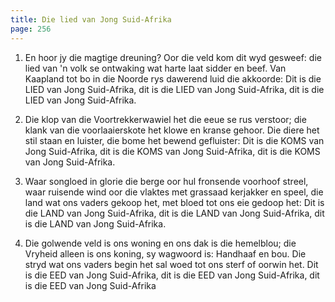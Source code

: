 ```yaml
---
title: Die lied van Jong Suid-Afrika
page: 256
---  
```


1. En hoor jy die magtige dreuning?
Oor die veld kom dit wyd gesweef:
die lied van 'n volk se ontwaking
wat harte laat sidder en beef.
Van Kaapland tot bo in die Noorde
rys dawerend luid die akkoorde:
Dit is die LIED van Jong Suid-Afrika,
dit is die LIED van Jong Suid-Afrika,
dit is die LIED van Jong Suid-Afrika.

2. Die klop van die Voortrekkerwawiel
het die eeue se rus verstoor;
die klank van die voorlaaierskote
het klowe en kranse gehoor.
Die diere het stil staan en luister,
die bome het bewend gefluister:
Dit is die KOMS van Jong Suid-Afrika,
dit is die KOMS van Jong Suid-Afrika,
dit is die KOMS van Jong Suid-Afrika.

3. Waar songloed in glorie die berge
oor hul fronsende voorhoof streel,
waar ruisende wind oor die vlaktes
met grassaad kerjakker en speel,
die land wat ons vaders gekoop het,
met bloed tot ons eie gedoop het:
Dit is die LAND van Jong Suid-Afrika,
dit is die LAND van Jong Suid-Afrika,
dit is die LAND van Jong Suid-Afrika.

4. Die golwende veld is ons woning
en ons dak is die hemelblou;
die Vryheid alleen is ons koning,
sy wagwoord is: Handhaaf en bou.
Die stryd wat ons vaders begin het
sal woed tot ons sterf of oorwin het.
Dit is die EED van Jong Suid-Afrika,
dit is die EED van Jong Suid-Afrika,
dit is die EED van Jong Suid-Afrika